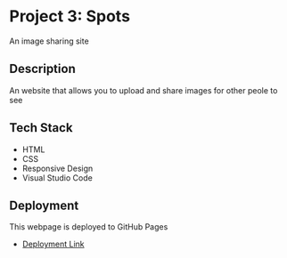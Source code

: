 # Project 3: Spots

An image sharing site

## Description

An website that allows you to upload and share images for other peole to see

## Tech Stack

- HTML
- CSS
- Responsive Design
- Visual Studio Code

## Deployment

This webpage is deployed to GitHub Pages

- [Deployment Link](https://flashstepmaster.github.io/se_project_spots/)
